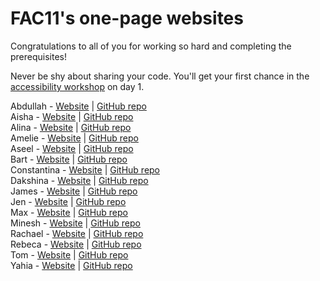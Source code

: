 # FAC11's one-page websites
Congratulations to all of you for working so hard and completing the prerequisites!

Never be shy about sharing your code. You'll get your first chance in the [accessibility workshop](https://github.com/jsms90/web-accessibility) on day 1.

Abdullah - [Website](https://abdullahchaudhry.github.io/one-page-website/) | [GitHub repo](https://github.com/AbdullahChaudhry/one-page-website)  
Aisha - [Website](https://astroash.github.io/) | [GitHub repo](https://github.com/astroash/astroash.github.io)  
Alina - [Website](https://azayneeva.github.io/my-website/) | [GitHub repo](https://github.com/azayneeva/my-website)  
Amelie - [Website](https://ameliejyc.github.io/) | [GitHub repo](https://ameliejyc.github.io/)  
Aseel - [Website](https://aseelm.github.io/) | [GitHub repo](https://github.com/AseelM/AseelM.github.io)  
Bart - [Website](https://bartbucknill.github.io/fac-application/) | [GitHub repo](https://github.com/BartBucknill/fac-application)  
Constantina - [Website](https://polyccon.github.io/) | [GitHub repo](https://github.com/polyccon/polyccon.github.io)  
Dakshina - [Website](https://dangerdak.github.io/effectivealtruism/) | [GitHub repo](https://github.com/dangerdak/effectivealtruism)    
James - [Website](https://rogeredbacon.github.io/Single-page-website/) | [GitHub repo](https://github.com/RogeredBacon/Single-page-website)  
Jen - [Website](https://jen-harris.github.io/1pagewebsite/) | [GitHub repo](https://github.com/Jen-Harris/1pagewebsite)  
Max - [Website](https://maxgerber.github.io/cactus/) | [GitHub repo](https://github.com/maxgerber/cactus)  
Minesh - [Website](https://mineshmshah.github.io/) | [GitHub repo](https://github.com/mineshmshah/mineshmshah.github.io)  
Rachael - [Website](https://rachaelcodes.github.io/story-lottery/) | [GitHub repo](https://github.com/rachaelcodes/story-lottery)  
Rebeca - [Website](https://rebecacalvoquintero.github.io) | [GitHub repo](https://github.com/rebecacalvoquintero/rebecacalvoquintero.github.io)  
Tom - [Website](https://morkeltry.github.io/livinginthefuture/) | [GitHub repo](https://github.com/morkeltry/livinginthefuture)  
Yahia - [Website](https://bowssy88.github.io/Founders-and-Coders/) | [GitHub repo](https://github.com/bowssy88/Founders-and-Coders)  
